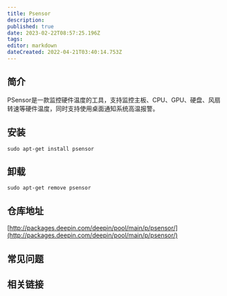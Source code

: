 ```yaml
---
title: Psensor
description: 
published: true
date: 2023-02-22T08:57:25.196Z
tags: 
editor: markdown
dateCreated: 2022-04-21T03:40:14.753Z
---
```


## 简介

PSensor是一款监控硬件温度的工具，支持监控主板、CPU、GPU、硬盘、风扇转速等硬件温度，同时支持使用桌面通知系统高温报警。

## 安装

`sudo apt-get install psensor`

## 卸载

`sudo apt-get remove psensor`

## 仓库地址

[http://packages.deepin.com/deepin/pool/main/p/psensor/](http://packages.deepin.com/deepin/pool/main/p/psensor/)

## 常见问题

## 相关链接
